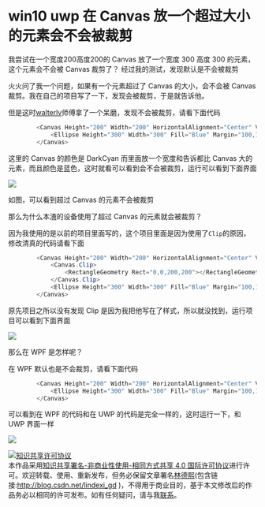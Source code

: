 
# win10 uwp 在 Canvas 放一个超过大小的元素会不会被裁剪

我尝试在一个宽度200高度200的 Canvas 放了一个宽度 300 高度 300 的元素，这个元素会不会被 Canvas 裁剪了？
经过我的测试，发现默认是不会被裁剪

<!--more-->


<!-- CreateTime:2018/8/10 19:16:50 -->


火火问了我一个问题，如果有一个元素超过了 Canvas 的大小，会不会被 Canvas 裁剪。我在自己的项目写了一下，发现会被裁剪，于是就告诉他。

但是这时[walterlv](https://walterlv.github.io/ )师傅拿了一个呆磨，发现不会被裁剪，请看下面代码

```csharp
        <Canvas Height="200" Width="200" HorizontalAlignment="Center" VerticalAlignment="Center" Background="DarkCyan">
            <Ellipse Height="300" Width="300" Fill="Blue" Margin="100,100,100,100" />
        </Canvas>
```

这里的 Canvas 的颜色是 DarkCyan 而里面放一个宽度和告诉都比 Canvas 大的元素，而且颜色是蓝色，这时就看可以看到会不会被裁剪，运行可以看到下面界面

<!-- ![](image/win10 uwp 在 Canvas 放一个超过大小的元素会不会被裁剪/win10 uwp 在 Canvas 放一个超过大小的元素会不会被裁剪0.png) -->

![](http://cdn.lindexi.site/lindexi%2F20187248521794)

如图，可以看到超过 Canvas 的元素不会被裁剪

那么为什么本渣的设备使用了超过 Canvas 的元素就会被裁剪？

因为我使用的是以前的项目里面写的，这个项目里面是因为使用了`Clip`的原因，修改清真的代码请看下面

```csharp
        <Canvas Height="200" Width="200" HorizontalAlignment="Center" VerticalAlignment="Center" Background="DarkCyan">
            <Canvas.Clip>
                <RectangleGeometry Rect="0,0,200,200"></RectangleGeometry>
            </Canvas.Clip>
            <Ellipse Height="300" Width="300" Fill="Blue" Margin="100,100,100,100" />
        </Canvas>
```

原先项目之所以没有发现 Clip 是因为我把他写在了样式，所以就没找到，运行项目可以看到下面界面

<!-- ![](image/win10 uwp 在 Canvas 放一个超过大小的元素会不会被裁剪/win10 uwp 在 Canvas 放一个超过大小的元素会不会被裁剪1.png) -->

![](http://cdn.lindexi.site/lindexi%2F201872485418713)

那么在 WPF 是怎样呢？

在 WPF 默认也是不会裁剪，请看下面代码

```csharp
        <Canvas Height="200" Width="200" HorizontalAlignment="Center" VerticalAlignment="Center" Background="DarkCyan">
            <Ellipse Height="300" Width="300" Fill="Blue" Margin="100,100,100,100" />
        </Canvas>
```

可以看到在 WPF 的代码和在 UWP 的代码是完全一样的，这时运行一下，和 UWP 界面一样

<!-- ![](image/win10 uwp 在 Canvas 放一个超过大小的元素会不会被裁剪/win10 uwp 在 Canvas 放一个超过大小的元素会不会被裁剪2.png) -->

![](http://cdn.lindexi.site/lindexi%2F201872485820743)





<a rel="license" href="http://creativecommons.org/licenses/by-nc-sa/4.0/"><img alt="知识共享许可协议" style="border-width:0" src="https://licensebuttons.net/l/by-nc-sa/4.0/88x31.png" /></a><br />本作品采用<a rel="license" href="http://creativecommons.org/licenses/by-nc-sa/4.0/">知识共享署名-非商业性使用-相同方式共享 4.0 国际许可协议</a>进行许可。欢迎转载、使用、重新发布，但务必保留文章署名[林德熙](http://blog.csdn.net/lindexi_gd)(包含链接:http://blog.csdn.net/lindexi_gd )，不得用于商业目的，基于本文修改后的作品务必以相同的许可发布。如有任何疑问，请与我[联系](mailto:lindexi_gd@163.com)。